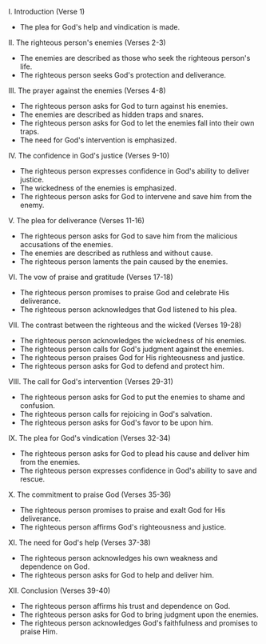 I. Introduction (Verse 1)
- The plea for God's help and vindication is made.

II. The righteous person's enemies (Verses 2-3)
- The enemies are described as those who seek the righteous person's life.
- The righteous person seeks God's protection and deliverance.

III. The prayer against the enemies (Verses 4-8)
- The righteous person asks for God to turn against his enemies.
- The enemies are described as hidden traps and snares.
- The righteous person asks for God to let the enemies fall into their own traps.
- The need for God's intervention is emphasized.

IV. The confidence in God's justice (Verses 9-10)
- The righteous person expresses confidence in God's ability to deliver justice.
- The wickedness of the enemies is emphasized.
- The righteous person asks for God to intervene and save him from the enemy.

V. The plea for deliverance (Verses 11-16)
- The righteous person asks for God to save him from the malicious accusations of the enemies.
- The enemies are described as ruthless and without cause.
- The righteous person laments the pain caused by the enemies.

VI. The vow of praise and gratitude (Verses 17-18)
- The righteous person promises to praise God and celebrate His deliverance.
- The righteous person acknowledges that God listened to his plea.

VII. The contrast between the righteous and the wicked (Verses 19-28)
- The righteous person acknowledges the wickedness of his enemies.
- The righteous person calls for God's judgment against the enemies.
- The righteous person praises God for His righteousness and justice.
- The righteous person asks for God to defend and protect him.

VIII. The call for God's intervention (Verses 29-31)
- The righteous person asks for God to put the enemies to shame and confusion.
- The righteous person calls for rejoicing in God's salvation.
- The righteous person asks for God's favor to be upon him.

IX. The plea for God's vindication (Verses 32-34)
- The righteous person asks for God to plead his cause and deliver him from the enemies.
- The righteous person expresses confidence in God's ability to save and rescue.

X. The commitment to praise God (Verses 35-36)
- The righteous person promises to praise and exalt God for His deliverance.
- The righteous person affirms God's righteousness and justice.

XI. The need for God's help (Verses 37-38)
- The righteous person acknowledges his own weakness and dependence on God.
- The righteous person asks for God to help and deliver him.

XII. Conclusion (Verses 39-40)
- The righteous person affirms his trust and dependence on God.
- The righteous person asks for God to bring judgment upon the enemies.
- The righteous person acknowledges God's faithfulness and promises to praise Him.